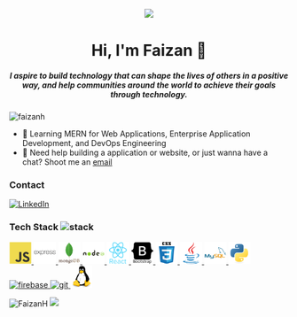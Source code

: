 <p align="center">
	<img src="https://github.com/FaizanH/FaizanH/assets/18716739/0f5ad3b0-01be-48c8-9967-26f3f85655cd height="396" width="1584">
</p>

<h1 align="center">Hi, I'm Faizan 👋</h1>
<h5 align="center"> I aspire to build technology that can shape the lives of others in a positive way, and help communities around the world to achieve their goals through technology. </h5>


<p align="left"> <img src="https://komarev.com/ghpvc/?username=faizanh&label=Profile%20views&color=0e75b6&style=flat" alt="faizanh" /> </p>


- 🌱 Learning MERN for Web Applications, Enterprise Application Development, and DevOps Engineering
- 💼 Need help building a application or website, or just wanna have a chat? Shoot me an [email](mailto:faizanh53@gmail.com) 

<h3 align="left">Contact</h3>
<p align="left">
	<a href="https://linkedin.com/in/sfaizanh" target="blank"><img src="https://github.com/FaizanH/FaizanH/assets/18716739/96ebcb7b-2eb5-4f3f-ae25-f0f88450ea8b" alt="LinkedIn"></a>
	<a href="https://www.instagram.com/ghostdc5/" target="blank><img src="https://github.com/FaizanH/FaizanH/assets/18716739/ff776a47-9b4f-4d35-a7a2-64092f319d8d" alt="GitHub"></a>
	<a href="https://faizans-portfolio.onrender.com" target="blank><img src="https://github.com/FaizanH/FaizanH/assets/18716739/3be8fb01-b32c-4f57-b17f-fb2f53772adf" alt="portfolio"></a>
</p>

<h3 align="left">Tech Stack	<img src="https://github.com/FaizanH/FaizanH/assets/18716739/0996cf00-1c70-4f74-8319-5a29ecd6a91d" alt="stack"></h3>
<p align="left">
	<a href="https://developer.mozilla.org/en-US/docs/Web/JavaScript" target="_blank" rel="noreferrer"> <img src="https://raw.githubusercontent.com/devicons/devicon/master/icons/javascript/javascript-original.svg" alt="javascript" width="40" height="40"/> </a>
	<a href="https://expressjs.com" target="_blank" rel="noreferrer"> <img src="https://raw.githubusercontent.com/devicons/devicon/master/icons/express/express-original-wordmark.svg" alt="express" width="40" height="40"/> </a>
	<a href="https://www.mongodb.com/" target="_blank" rel="noreferrer"> <img src="https://raw.githubusercontent.com/devicons/devicon/master/icons/mongodb/mongodb-original-wordmark.svg" alt="mongodb" width="40" height="40"/> </a>
	<a href="https://nodejs.org" target="_blank" rel="noreferrer"> <img src="https://raw.githubusercontent.com/devicons/devicon/master/icons/nodejs/nodejs-original-wordmark.svg" alt="nodejs" width="40" height="40"/> </a>
	<a href="https://reactjs.org/" target="_blank" rel="noreferrer"> <img src="https://raw.githubusercontent.com/devicons/devicon/master/icons/react/react-original-wordmark.svg" alt="react" width="40" height="40"/> </a>
	<a href="https://getbootstrap.com" target="_blank" rel="noreferrer"> <img src="https://raw.githubusercontent.com/devicons/devicon/master/icons/bootstrap/bootstrap-plain-wordmark.svg" alt="bootstrap" width="40" height="40"/> </a>
	<a href="https://www.w3schools.com/css/" target="_blank" rel="noreferrer"> <img src="https://raw.githubusercontent.com/devicons/devicon/master/icons/css3/css3-original-wordmark.svg" alt="css3" width="40" height="40"/> </a>
	<a href="https://www.java.com" target="_blank" rel="noreferrer"> <img src="https://raw.githubusercontent.com/devicons/devicon/master/icons/java/java-original.svg" alt="java" width="40" height="40"/> </a>
	<a href="https://www.mysql.com/" target="_blank" rel="noreferrer"> <img src="https://raw.githubusercontent.com/devicons/devicon/master/icons/mysql/mysql-original-wordmark.svg" alt="mysql" width="40" height="40"/> </a>
	<a href="https://www.python.org" target="_blank" rel="noreferrer"> <img src="https://raw.githubusercontent.com/devicons/devicon/master/icons/python/python-original.svg" alt="python" width="40" height="40"/> </a>
	<a href="https://firebase.google.com/" target="_blank" rel="noreferrer"> <img src="https://www.vectorlogo.zone/logos/firebase/firebase-icon.svg" alt="firebase" width="40" height="40"/> </a>
	<a href="https://git-scm.com/" target="_blank" rel="noreferrer"> <img src="https://www.vectorlogo.zone/logos/git-scm/git-scm-icon.svg" alt="git" width="40" height="40"/> </a>
	<a href="https://www.linux.org/" target="_blank" rel="noreferrer"> <img src="https://raw.githubusercontent.com/devicons/devicon/master/icons/linux/linux-original.svg" alt="linux" width="40" height="40"/> </a>
</p>

<img align="center" src="https://github-readme-stats.vercel.app/api/top-langs?username=FaizanH&show_icons=true&locale=en&layout=compact" alt="FaizanH" />
<a href="https://git.io/streak-stats"><img src="https://streak-stats.demolab.com?user=FaizanH"></a>
